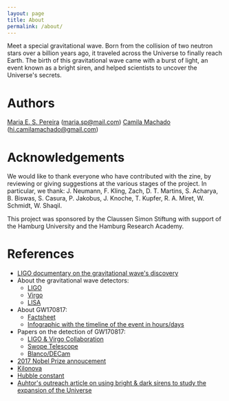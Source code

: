 ```yaml
---
layout: page
title: About
permalink: /about/
---
```


Meet a special gravitational wave. Born from the collision of two neutron stars over a billion years ago, it traveled across the Universe to finally reach Earth. The birth of this gravitational wave came with a burst of light, an event known as a bright siren, and helped scientists to uncover the Universe's secrets.

# Authors
[Maria E. S. Pereira](https://mariaelidaiana.github.io/) (maria.sp@mail.com)
[Camila Machado](https://www.camilamachado.com/) (hi.camilamachado@gmail.com) 

# Acknowledgements  
We would like to thank everyone who have contributed with the zine, by reviewing or giving suggestions at the various stages of the project. In particular, we thank: J. Neumann, F. Kling, Zach, D. T. Martins, S. Acharya, B. Biswas, S. Casura, P. Jakobus, J. Knoche, T. Kupfer, R. A. Miret, W. Schmidt, W. Shaqil.      

This project was sponsored by the Claussen Simon Stiftung with support of the Hamburg University and the Hamburg Research Academy.

# References

- [LIGO documentary on the gravitational wave's discovery](https://www.ligo.caltech.edu/video/ligo-documentary)
- About the gravitational wave detectors:
    - [LIGO](https://www.ligo.caltech.edu/page/what-is-ligo)
    - [Virgo](https://www.virgo-gw.eu/science/detector/)
    - [LISA](https://www.lisamission.org/mission/)
- About GW170817:
    - [Factsheet](https://www.ligo.org/detections/GW170817/images-GW170817/GW170817_Factsheet.pdf)
    - [Infographic with the timeline of the event in hours/days](https://www.ligo.org/detections/GW170817/images-GW170817/infographic_GW170817.pdf)
- Papers on the detection of GW170817:
    - [LIGO & Virgo Collaboration](https://iopscience.iop.org/article/10.3847/2041-8213/aa91c9)
    - [Swope Telescope](https://www.science.org/doi/10.1126/science.aap9811)
    - [Blanco/DECam](https://iopscience.iop.org/article/10.3847/2041-8213/aa9059)
- [2017 Nobel Prize annoucement](https://www.nobelprize.org/prizes/physics/2017/press-release/)
- [Kilonova](https://www.space.com/what-are-kilonovas)
- [Hubble constant](https://news.uchicago.edu/explainer/hubble-constant-explained)
- [Auhtor's outreach article on using bright & dark sirens to study the expansion of the Universe](https://science-chatter.blogs.uni-hamburg.de/?p=1013)
  

